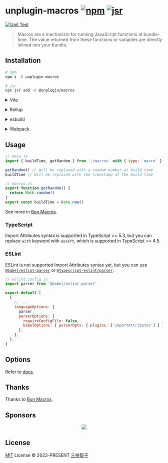 # unplugin-macros [![npm](https://img.shields.io/npm/v/unplugin-macros.svg)](https://npmjs.com/package/unplugin-macros) [![jsr](https://img.shields.io/endpoint?url=https%3A%2F%2Fjsr-api.sxzz.moe%2Fbadge%2F%40unplugin%2Fmacros)](https://jsr.io/@unplugin/macros)

[![Unit Test](https://github.com/unplugin/unplugin-macros/actions/workflows/unit-test.yml/badge.svg)](https://github.com/unplugin/unplugin-macros/actions/workflows/unit-test.yml)

> Macros are a mechanism for running JavaScript functions at bundle-time.
> The value returned from these functions or variables are directly inlined into your bundle.

## Installation

```bash
# npm
npm i -D unplugin-macros

# jsr
npx jsr add -D @unplugin/macros
```

<details>
<summary>Vite</summary><br>

```ts
// vite.config.ts
import Macros from 'unplugin-macros/vite'

export default defineConfig({
  plugins: [Macros()],
})
```

<br></details>

<details>
<summary>Rollup</summary><br>

```ts
// rollup.config.js
import Macros from 'unplugin-macros/rollup'

export default {
  plugins: [Macros()],
}
```

<br></details>

<details>
<summary>esbuild</summary><br>

Requires esbuild >= 0.15

```ts
// esbuild.config.js
import { build } from 'esbuild'

build({
  plugins: [require('unplugin-macros/esbuild')()],
})
```

<br></details>

<details>
<summary>Webpack</summary><br>

```ts
// webpack.config.js
module.exports = {
  /* ... */
  plugins: [require('unplugin-macros/webpack')()],
}
```

<br></details>

## Usage

```js
// main.js
import { buildTime, getRandom } from './macros' with { type: 'macro' }

getRandom() // Will be replaced with a random number at build time
buildTime // Will be replaced with the timestamp at the build time
```

```js
// macros.js
export function getRandom() {
  return Math.random()
}
export const buildTime = Date.now()
```

See more in [Bun Macros](https://bun.sh/blog/bun-macros).

### TypeScript

Import Attributes syntax is supported in TypeScript >= 5.3, but you can replace `with` keyword with `assert`, which is supported in TypeScript >= 4.5.

### ESLint

ESLint is not supported Import Attributes syntax yet, but you can use [`@babel/eslint-parser`](https://www.npmjs.com/package/@babel/eslint-parser) or [`@typescript-eslint/parser`](https://typescript-eslint.io/packages/parser/).

```js
// eslint.config.js
import parser from '@babel/eslint-parser'

export default [
  {
    // ...
    languageOptions: {
      parser,
      parserOptions: {
        requireConfigFile: false,
        babelOptions: { parserOpts: { plugins: ['importAttributes'] } },
      },
    },
  },
]
```

## Options

Refer to [docs](https://jsr.io/@unplugin/macros/doc/api/~/Options).

## Thanks

Thanks to [Bun Macros](https://bun.sh/blog/bun-macros).

## Sponsors

<p align="center">
  <a href="https://cdn.jsdelivr.net/gh/sxzz/sponsors/sponsors.svg">
    <img src='https://cdn.jsdelivr.net/gh/sxzz/sponsors/sponsors.svg'/>
  </a>
</p>

## License

[MIT](./LICENSE) License © 2023-PRESENT [三咲智子](https://github.com/sxzz)
